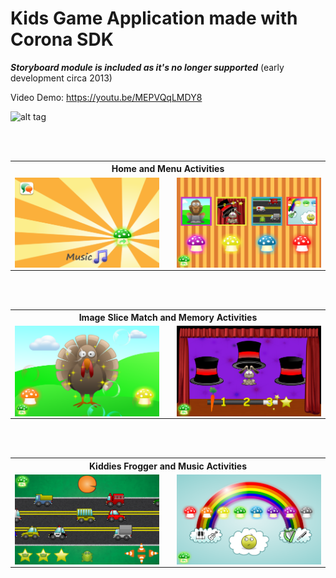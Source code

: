 # Kids Game Application made with Corona SDK 

***Storyboard module is included as it's no longer supported*** (early development circa 2013)

Video Demo: https://youtu.be/MEPVQqLMDY8 

 ![alt tag](https://github.com/iluso-6/CodeBreaker/blob/master/video.gif?raw=true)

<table>
		<th colspan="3">Home and Menu Activities</th>
  <tr>
    <td><img src="https://github.com/iluso-6/CartoonGames/blob/master/screenshots/home.png?raw=true" align="left"/></td>
    <td width="1%"></td>
    <td> <img src="https://github.com/iluso-6/CartoonGames/blob/master/screenshots/menu.png?raw=true" align="right"/>
    </td>

<br><br>

  </tr>
  
</table>

<table>
	<th colspan="3">Image Slice Match and Memory Activities</th>
  <tr>
    <td><img src="https://github.com/iluso-6/CartoonGames/blob/master/screenshots/first.png?raw=true" align="left"/></td>
    <td width="1%"></td>
    <td> <img src="https://github.com/iluso-6/CartoonGames/blob/master/screenshots/second.png?raw=true" align="right"/>
    </td>

<br><br>

  </tr>
  
</table>

<table>
	<th colspan="3">Kiddies Frogger and Music Activities</th>
  <tr>
    <td><img src="https://github.com/iluso-6/CartoonGames/blob/master/screenshots/third.png?raw=true" align="left"/></td>
    <td width="1%"></td>
    <td> <img src="https://github.com/iluso-6/CartoonGames/blob/master/screenshots/fourth.png?raw=true" align="right"/>
    </td>

<br><br>

  </tr>
  
</table>
